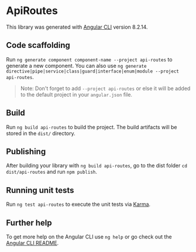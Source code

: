 # ApiRoutes

This library was generated with [Angular CLI](https://github.com/angular/angular-cli) version 8.2.14.

## Code scaffolding

Run `ng generate component component-name --project api-routes` to generate a new component. You can also use `ng generate directive|pipe|service|class|guard|interface|enum|module --project api-routes`.
> Note: Don't forget to add `--project api-routes` or else it will be added to the default project in your `angular.json` file. 

## Build

Run `ng build api-routes` to build the project. The build artifacts will be stored in the `dist/` directory.

## Publishing

After building your library with `ng build api-routes`, go to the dist folder `cd dist/api-routes` and run `npm publish`.

## Running unit tests

Run `ng test api-routes` to execute the unit tests via [Karma](https://karma-runner.github.io).

## Further help

To get more help on the Angular CLI use `ng help` or go check out the [Angular CLI README](https://github.com/angular/angular-cli/blob/master/README.md).
